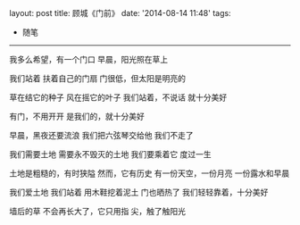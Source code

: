 layout: post
title: 顾城《门前》
date: '2014-08-14 11:48'
tags:
  - 随笔
---

我多么希望，有一个门口
早晨，阳光照在草上

我们站着
扶着自己的门扇
门很低，但太阳是明亮的

草在结它的种子
风在摇它的叶子
我们站着，不说话
就十分美好

有门，不用开开
是我们的，就十分美好

早晨，黑夜还要流浪
我们把六弦琴交给他
我们不走了
<!-- more -->

我们需要土地
需要永不毁灭的土地
我们要乘着它
度过一生

土地是粗糙的，有时狭隘
然而，它有历史
有一份天空，一份月亮
一份露水和早晨

我们爱土地
我们站着
用木鞋挖着泥土
门也晒热了
我们轻轻靠着，十分美好

墙后的草
不会再长大了，它只用指
尖，触了触阳光
